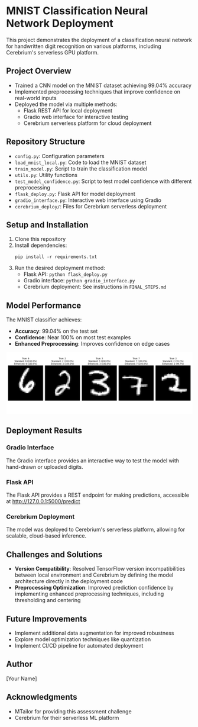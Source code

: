 # MNIST Classification Neural Network Deployment

This project demonstrates the deployment of a classification neural network for handwritten digit recognition on various platforms, including Cerebrium's serverless GPU platform.

## Project Overview

- Trained a CNN model on the MNIST dataset achieving 99.04% accuracy
- Implemented preprocessing techniques that improve confidence on real-world inputs
- Deployed the model via multiple methods:
  - Flask REST API for local deployment
  - Gradio web interface for interactive testing
  - Cerebrium serverless platform for cloud deployment

## Repository Structure

- `config.py`: Configuration parameters
- `load_mnist_local.py`: Code to load the MNIST dataset
- `train_model.py`: Script to train the classification model
- `utils.py`: Utility functions
- `test_model_confidence.py`: Script to test model confidence with different preprocessing
- `flask_deploy.py`: Flask API for model deployment
- `gradio_interface.py`: Interactive web interface using Gradio
- `cerebrium_deploy/`: Files for Cerebrium serverless deployment

## Setup and Installation

1. Clone this repository
2. Install dependencies:
   ```
   pip install -r requirements.txt
   ```
3. Run the desired deployment method:
   - Flask API: `python flask_deploy.py`
   - Gradio interface: `python gradio_interface.py`
   - Cerebrium deployment: See instructions in `FINAL_STEPS.md`

## Model Performance

The MNIST classifier achieves:
- **Accuracy**: 99.04% on the test set
- **Confidence**: Near 100% on most test examples
- **Enhanced Preprocessing**: Improves confidence on edge cases

![Confidence Comparison](confidence_comparison.png)

## Deployment Results

### Gradio Interface
The Gradio interface provides an interactive way to test the model with hand-drawn or uploaded digits.

### Flask API
The Flask API provides a REST endpoint for making predictions, accessible at http://127.0.0.1:5000/predict

### Cerebrium Deployment
The model was deployed to Cerebrium's serverless platform, allowing for scalable, cloud-based inference.

## Challenges and Solutions

- **Version Compatibility**: Resolved TensorFlow version incompatibilities between local environment and Cerebrium by defining the model architecture directly in the deployment code
- **Preprocessing Optimization**: Improved prediction confidence by implementing enhanced preprocessing techniques, including thresholding and centering

## Future Improvements

- Implement additional data augmentation for improved robustness
- Explore model optimization techniques like quantization
- Implement CI/CD pipeline for automated deployment

## Author

[Your Name]

## Acknowledgments

- MTailor for providing this assessment challenge
- Cerebrium for their serverless ML platform
